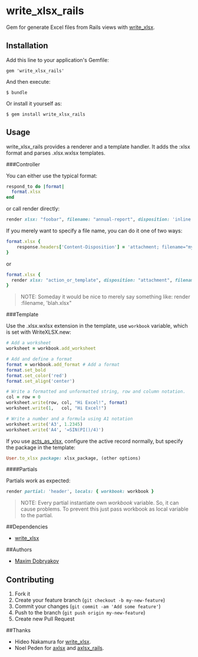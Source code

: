 # write\_xlsx\_rails

Gem for generate Excel files from Rails views with [write\_xlsx](https://github.com/cxn03651/write_xlsx).

## Installation

Add this line to your application's Gemfile:

    gem 'write_xlsx_rails'

And then execute:

    $ bundle

Or install it yourself as:

    $ gem install write_xlsx_rails

## Usage

write\_xlsx\_rails provides a renderer and a template handler. It adds the :xlsx format and parses .xlsx.wxlsx templates.

###Controller

You can either use the typical format:

```ruby
respond_to do |format|
  format.xlsx
end
```

or call render directly:

```ruby
render xlsx: "foobar", filename: "annual-report", disposition: 'inline'
```

If you merely want to specify a file name, you can do it one of two ways:

```ruby
format.xlsx {
	response.headers['Content-Disposition'] = 'attachment; filename="my_new_filename.xlsx"'
}
```

or

```ruby
format.xlsx {
  render xlsx: "action_or_template", disposition: "attachment", filename: "my_new_filename.xlsx"
}
```

> NOTE: Someday it would be nice to merely say something like:
	render :filename, 'blah.xlsx"

###Template

Use the .xlsx.wxlsx extension in the template, use `workbook` variable, which is set with WriteXLSX.new:

```ruby
# Add a worksheet
worksheet = workbook.add_worksheet

# Add and define a format
format = workbook.add_format # Add a format
format.set_bold
format.set_color('red')
format.set_align('center')

# Write a formatted and unformatted string, row and column notation.
col = row = 0
worksheet.write(row, col, "Hi Excel!", format)
worksheet.write(1,   col, "Hi Excel!")

# Write a number and a formula using A1 notation
worksheet.write('A3', 1.2345)
worksheet.write('A4', '=SIN(PI()/4)')
```

If you use [acts\_as\_xlsx](https://github.com/randym/acts_as_xlsx), configure the active record normally, but specify the package in the template:

```ruby
User.to_xlsx package: xlsx_package, (other options)
```

####Partials

Partials work as expected:

```ruby
render partial: 'header', locals: { workbook: workbook }
```

> NOTE: Every partial instantiate own _workbook_ variable. So, it can cause problems. To prevent this just pass workbook as local variable to the partial.

##Dependencies

* [write\_xlsx](http://github.com/cxn03651/write_xlsx)

##Authors

* [Maxim Dobryakov](https://github.com/maxd)

## Contributing

1. Fork it
2. Create your feature branch (`git checkout -b my-new-feature`)
3. Commit your changes (`git commit -am 'Add some feature'`)
4. Push to the branch (`git push origin my-new-feature`)
5. Create new Pull Request

##Thanks

* Hideo Nakamura for [write\_xlsx](https://github.com/cxn03651/write_xlsx).
* Noel Peden for [axlsx](https://github.com/randym/axlsx) and [axlsx\_rails](https://github.com/straydogstudio/axlsx_rails).